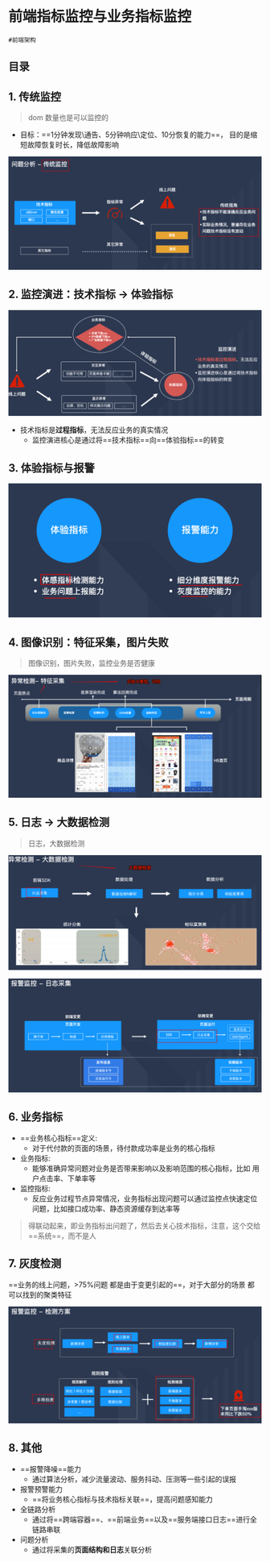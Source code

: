 
# 前端指标监控与业务指标监控

`#前端架构` 


## 目录
<!-- toc -->
 ## 1. 传统监控 

> dom 数量也是可以监控的

- 目标：==1分钟发现\通告、5分钟响应\定位、10分恢复的能力==， 目的是缩短故障恢复时长，降低故障影响

![图片&文件](./files/20241215-10.png)

## 2. 监控演进：技术指标 → 体验指标

![图片&文件](./files/20241215-9.png)

- 技术指标是**过程指标**，无法反应业务的真实情况
	- 监控演进核心是通过将==技术指标==向==体验指标==的转变

## 3. 体验指标与报警

![图片&文件](./files/20241215-11.png)

## 4. 图像识别：特征采集，图片失败

> 图像识别，图片失败，监控业务是否健康

![图片&文件](./files/20241215-12.png)

## 5. 日志 → 大数据检测

> 日志，大数据检测

![图片&文件](./files/20241215-13.png)

![图片&文件](./files/20241215-14.png)

## 6. 业务指标

- ==业务核心指标==定义: 
	- 对于代付款的页面的场景，待付款成功率是业务的核心指标
- 业务指标:
	- 能够准确异常问题对业务是否带来影响以及影响范围的核心指标，比如 用户点击率、下单率等
- 监控指标:
	- 反应业务过程节点异常情况，业务指标出现问题可以通过监控点快速定位问题，比如接口成功率、静态资源缓存到达率等

> 得联动起来，即业务指标出问题了，然后去关心技术指标，注意，这个交给==系统==，而不是人

## 7. 灰度检测

==业务的线上问题，>75%问题 都是由于变更引起的==，对于大部分的场景 都可以找到的聚类特征

![图片&文件](./files/20241215-15.png)

## 8. 其他

- ==报警降噪==能力
	- 通过算法分析，减少流量波动、服务抖动、压测等一些引起的误报
- 报警预警能力
	- ==将业务核心指标与技术指标关联==，提高问题感知能力
- 全链路分析
	- 通过将==跨端容器==、==前端业务==以及==服务端接口日志==进行全链路串联
- 问题分析
	- 通过将采集的**页面结构和日志**关联分析
